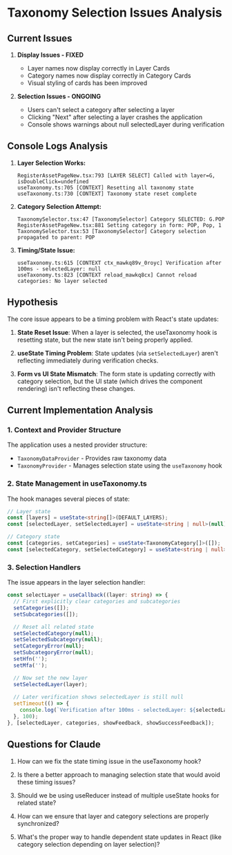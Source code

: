 # Taxonomy Selection Issues Analysis

## Current Issues

1. **Display Issues - FIXED**
   - Layer names now display correctly in Layer Cards
   - Category names now display correctly in Category Cards
   - Visual styling of cards has been improved

2. **Selection Issues - ONGOING**
   - Users can't select a category after selecting a layer
   - Clicking "Next" after selecting a layer crashes the application
   - Console shows warnings about null selectedLayer during verification

## Console Logs Analysis

1. **Layer Selection Works:**
   ```
   RegisterAssetPageNew.tsx:793 [LAYER SELECT] Called with layer=G, isDoubleClick=undefined
   useTaxonomy.ts:705 [CONTEXT] Resetting all taxonomy state
   useTaxonomy.ts:730 [CONTEXT] Taxonomy state reset complete
   ```

2. **Category Selection Attempt:**
   ```
   TaxonomySelector.tsx:47 [TaxonomySelector] Category SELECTED: G.POP
   RegisterAssetPageNew.tsx:881 Setting category in form: POP, Pop, 1
   TaxonomySelector.tsx:53 [TaxonomySelector] Category selection propagated to parent: POP
   ```

3. **Timing/State Issue:**
   ```
   useTaxonomy.ts:615 [CONTEXT ctx_mawkq89v_0royc] Verification after 100ms - selectedLayer: null
   useTaxonomy.ts:823 [CONTEXT reload_mawkq8cx] Cannot reload categories: No layer selected
   ```

## Hypothesis

The core issue appears to be a timing problem with React's state updates:

1. **State Reset Issue**: When a layer is selected, the useTaxonomy hook is resetting state, but the new state isn't being properly applied.

2. **useState Timing Problem**: State updates (via `setSelectedLayer`) aren't reflecting immediately during verification checks.

3. **Form vs UI State Mismatch**: The form state is updating correctly with category selection, but the UI state (which drives the component rendering) isn't reflecting these changes.

## Current Implementation Analysis

### 1. Context and Provider Structure

The application uses a nested provider structure:
- `TaxonomyDataProvider` - Provides raw taxonomy data
- `TaxonomyProvider` - Manages selection state using the `useTaxonomy` hook

### 2. State Management in useTaxonomy.ts

The hook manages several pieces of state:
```typescript
// Layer state
const [layers] = useState<string[]>(DEFAULT_LAYERS);
const [selectedLayer, setSelectedLayer] = useState<string | null>(null);

// Category state
const [categories, setCategories] = useState<TaxonomyCategory[]>([]);
const [selectedCategory, setSelectedCategory] = useState<string | null>(null);
```

### 3. Selection Handlers

The issue appears in the layer selection handler:
```typescript
const selectLayer = useCallback((layer: string) => {
  // First explicitly clear categories and subcategories
  setCategories([]);
  setSubcategories([]);

  // Reset all related state
  setSelectedCategory(null);
  setSelectedSubcategory(null);
  setCategoryError(null);
  setSubcategoryError(null);
  setHfn('');
  setMfa('');

  // Now set the new layer
  setSelectedLayer(layer);
  
  // Later verification shows selectedLayer is still null
  setTimeout(() => {
    console.log(`Verification after 100ms - selectedLayer: ${selectedLayer}`);
  }, 100);
}, [selectedLayer, categories, showFeedback, showSuccessFeedback]);
```

## Questions for Claude

1. How can we fix the state timing issue in the useTaxonomy hook?

2. Is there a better approach to managing selection state that would avoid these timing issues?

3. Should we be using useReducer instead of multiple useState hooks for related state?

4. How can we ensure that layer and category selections are properly synchronized?

5. What's the proper way to handle dependent state updates in React (like category selection depending on layer selection)?